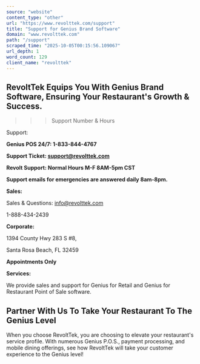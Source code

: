 ```yaml
---
source: "website"
content_type: "other"
url: "https://www.revolttek.com/support"
title: "Support for Genius Brand Software"
domain: "www.revolttek.com"
path: "/support"
scraped_time: "2025-10-05T00:15:56.109067"
url_depth: 1
word_count: 129
client_name: "revolttek"
---
```


## RevoltTek Equips You With Genius Brand Software, Ensuring Your Restaurant's Growth & Success.

> > > Support Number & Hours

Support:

**Genius POS 24/7: 1-833-844-4767**

**Support Ticket: support@revolttek.com**

**Revolt Support: Normal Hours M-F 8AM-5pm CST**

**Support emails for emergencies are answered daily 8am-8pm.**

**Sales:**

Sales & Questions: info@revolttek.com

1-888-434-2439

**Corporate:**

1394 County Hwy 283 S #8,

Santa Rosa Beach, FL 32459 

**Appointments Only**

**Services:**

We provide sales and support for Genius for Retail and Genius for Restaurant Point of Sale software.

## Partner With Us To Take Your Restaurant To The Genius Level  

When you choose RevoltTek, you are choosing to elevate your restaurant's service profile. With numerous Genius P.O.S., payment processing, and mobile dining offerings, see how RevoltTek will take your customer experience to the Genius level!